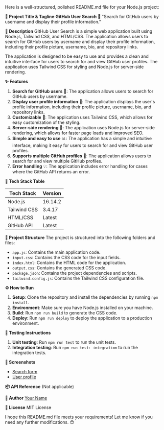 Here is a well-structured, polished README.md file for your Node.js project:

**🚀 Project Title & Tagline**
**GitHub User Search** 🚀
"Search for GitHub users by username and display their profile information."

**📖 Description**
GitHub User Search is a simple web application built using Node.js, Tailwind CSS, and HTML/CSS. The application allows users to search for GitHub users by username and display their profile information, including their profile picture, username, bio, and repository links.

The application is designed to be easy to use and provides a clean and intuitive interface for users to search for and view GitHub user profiles. The application uses Tailwind CSS for styling and Node.js for server-side rendering.

**✨ Features**

1. **Search for GitHub users** 🎉: The application allows users to search for GitHub users by username.
2. **Display user profile information** 👥: The application displays the user's profile information, including their profile picture, username, bio, and repository links.  
3. **Customizable** 💪: The application uses Tailwind CSS, which allows for easy customization of the styling.
4. **Server-side rendering** 🚀: The application uses Node.js for server-side rendering, which allows for faster page loads and improved SEO.
5. **Simple and easy to use** 📊: The application has a simple and intuitive interface, making it easy for users to search for and view GitHub user profiles.
6. **Supports multiple GitHub profiles** 🤝: The application allows users to search for and view multiple GitHub profiles.
7. **Error handling** 💡: The application includes error handling for cases where the GitHub API returns an error.

**🧰 Tech Stack Table**

| Tech Stack | Version |
| --- | --- |
| Node.js | 16.14.2 |
| Tailwind CSS | 3.4.17 |
| HTML/CSS | Latest |
| GitHub API | Latest |

**📁 Project Structure**
The project is structured into the following folders and files:

* `app.js`: Contains the main application code.
* `input.css`: Contains the CSS code for the input fields.
* `index.html`: Contains the HTML code for the application.
* `output.css`: Contains the generated CSS code.
* `package.json`: Contains the project dependencies and scripts.
* `tailwind.config.js`: Contains the Tailwind CSS configuration file.

**⚙️ How to Run**

1. **Setup**: Clone the repository and install the dependencies by running `npm install`.
2. **Environment**: Make sure you have Node.js installed on your machine.
3. **Build**: Run `npm run build` to generate the CSS code.
4. **Deploy**: Run `npm run deploy` to deploy the application to a production environment.

**🧪 Testing Instructions**

1. **Unit testing**: Run `npm run test` to run the unit tests.
2. **Integration testing**: Run `npm run test: integration` to run the integration tests.

**📸 Screenshots**

* [Search form](screenshots/search-form.png)
* [User profile](screenshots/user-profile.png)

**📦 API Reference** (Not applicable)

**👤 Author**
[Your Name](https://github.com/your-github-username)

**📝 License**
MIT License

I hope this README.md file meets your requirements! Let me know if you need any further modifications. 😊
